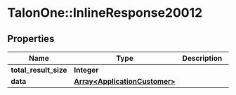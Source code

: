 # TalonOne::InlineResponse20012

## Properties
Name | Type | Description | Notes
------------ | ------------- | ------------- | -------------
**total_result_size** | **Integer** |  | 
**data** | [**Array&lt;ApplicationCustomer&gt;**](ApplicationCustomer.md) |  | 


